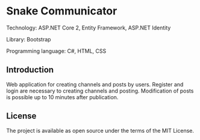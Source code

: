 # Snake Communicator

Technology: ASP.NET Core 2, Entity Framework, ASP.NET Identity

Library: Bootstrap

Programming language: C#, HTML, CSS

## Introduction

Web application for creating channels and posts by users. Register and login are necessary to creating channels and posting. Modification of posts is possible up to 10 minutes after publication.

## License

The project is available as open source under the terms of the MIT License.
